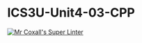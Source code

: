 # ICS3U-Unit4-03-CPP

[![Mr Coxall's Super Linter](https://github.com/Tyler-Bell/ICS3U-Unit4-03-CPP/workflows/Mr%20Coxall's%20Super%20Linter/badge.svg)](https://github.com/Tyler-Bell/ICS3U-Unit4-03-CPP/actions/)

